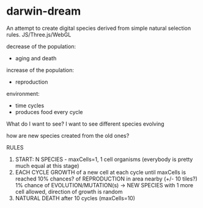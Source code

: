 darwin-dream
============

An attempt to create digital species derived from simple natural selection rules. JS/Three.js/WebGL


decrease of the population:
- aging and death

increase of the population:
- reproduction

environment:
- time cycles
- produces food every cycle

What do I want to see?
I want to see different species evolving

how are new species created from the old ones?

RULES
1) START: N SPECIES - maxCells=1, 1 cell organisms (everybody is pretty much equal at this stage)
2) EACH CYCLE
   GROWTH of a new cell at each cycle until maxCells is reached
   10% chances? of REPRODUCTION in area nearby (+/- 10 tiles?)
   1% chance of EVOLUTION/MUTATION(s) -> NEW SPECIES with 1 more cell allowed, direction of growth is random
3) NATURAL DEATH after 10 cycles (maxCells=10) 

